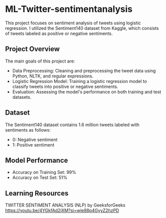 # ML-Twitter-sentimentanalysis
This project focuses on sentiment analysis of tweets using logistic regression. I utilized the Sentiment140 dataset from Kaggle, which consists of tweets labeled as positive or negative sentiments.


## Project Overview
The main goals of this project are:

- Data Preprocessing: Cleaning and preprocessing the tweet data using Python, NLTK, and regular expressions.
- Logistic Regression Model: Training a logistic regression model to classify tweets into positive or negative sentiments.
- Evaluation: Assessing the model's performance on both training and test datasets.


## Dataset
The Sentiment140 dataset contains 1.6 million tweets labeled with sentiments as follows:

- 0: Negative sentiment
- 1: Positive sentiment

## Model Performance
- Accuracy on Training Set: 99%
- Accuracy on Test Set: 51%

## Learning Resources
TWITTER SENTIMENT ANALYSIS (NLP) by GeeksforGeeks https://youtu.be/4YGkfAd2iXM?si=wje88p4GyyZ2hzPD
